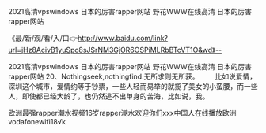2021高清vpswindows
日本的厉害rapper网站
野花WWW在线高清
日本的厉害rapper网站


《最/新/观/看/入/口👉http://www.baidu.com/link?url=jHz8AcivB1yuSpc8sJSrNM3GjOR6OSPiMLRbBTcVT1O&wd》--

2021高清vpswindows
日本的厉害rapper网站
野花WWW在线高清
日本的厉害rapper网站
	20、Nothingseek,nothingfind.无所求则无所获。
　　比如说爱情，深圳这个城市，爱情约等于钞票，一些人轻而易举的就揽了美女的小蛮腰，而一些人，即使都已经大龄了，也仍然逃不出单身的苦海，比如说，我。





欧洲最强rapper潮水视频16岁rapper潮水欢迎你们ххх中国人在线播放欧洲vodafonewifi18√k

